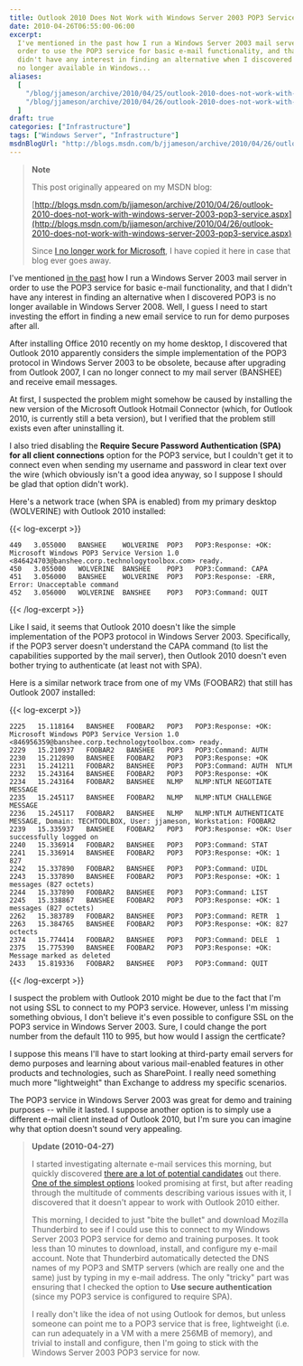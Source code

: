 ```yaml
---
title: Outlook 2010 Does Not Work with Windows Server 2003 POP3 Service
date: 2010-04-26T06:55:00-06:00
excerpt:
  I've mentioned in the past how I run a Windows Server 2003 mail server in
  order to use the POP3 service for basic e-mail functionality, and that I
  didn't have any interest in finding an alternative when I discovered POP3 is
  no longer available in Windows...
aliases:
  [
    "/blog/jjameson/archive/2010/04/25/outlook-2010-does-not-work-with-windows-server-2003-pop3-service.aspx",
    "/blog/jjameson/archive/2010/04/26/outlook-2010-does-not-work-with-windows-server-2003-pop3-service.aspx",
  ]
draft: true
categories: ["Infrastructure"]
tags: ["Windows Server", "Infrastructure"]
msdnBlogUrl: "http://blogs.msdn.com/b/jjameson/archive/2010/04/26/outlook-2010-does-not-work-with-windows-server-2003-pop3-service.aspx"
---
```


> **Note**
>
> This post originally appeared on my MSDN blog:
>
> [http://blogs.msdn.com/b/jjameson/archive/2010/04/26/outlook-2010-does-not-work-with-windows-server-2003-pop3-service.aspx](http://blogs.msdn.com/b/jjameson/archive/2010/04/26/outlook-2010-does-not-work-with-windows-server-2003-pop3-service.aspx)
>
> Since
> [I no longer work for Microsoft](/blog/jjameson/2011/09/02/last-day-with-microsoft),
> I have copied it here in case that blog ever goes away.

I've mentioned [in the past](/blog/jjameson/2009/09/14/the-jameson-datacenter)
how I run a Windows Server 2003 mail server in order to use the POP3 service for
basic e-mail functionality, and that I didn't have any interest in finding an
alternative when I discovered POP3 is no longer available in Windows Server
2008. Well, I guess I need to start investing the effort in finding a new email
service to run for demo purposes after all.

After installing Office 2010 recently on my home desktop, I discovered that
Outlook 2010 apparently considers the simple implementation of the POP3 protocol
in Windows Server 2003 to be obsolete, because after upgrading from Outlook
2007, I can no longer connect to my mail server (BANSHEE) and receive email
messages.

At first, I suspected the problem might somehow be caused by installing the new
version of the Microsoft Outlook Hotmail Connector (which, for Outlook 2010, is
currently still a beta version), but I verified that the problem still exists
even after uninstalling it.

I also tried disabling the **Require Secure Password Authentication (SPA) for
all client connections** option for the POP3 service, but I couldn't get it to
connect even when sending my username and password in clear text over the wire
(which obviously isn't a good idea anyway, so I suppose I should be glad that
option didn't work).

Here's a network trace (when SPA is enabled) from my primary desktop (WOLVERINE)
with Outlook 2010 installed:

{{< log-excerpt >}}

```
449   3.055000   BANSHEE    WOLVERINE  POP3   POP3:Response: +OK: Microsoft Windows POP3 Service Version 1.0 <846424703@banshee.corp.technologytoolbox.com> ready.
450   3.055000   WOLVERINE  BANSHEE    POP3   POP3:Command: CAPA
451   3.056000   BANSHEE    WOLVERINE  POP3   POP3:Response: -ERR, Error: Unacceptable command
452   3.056000   WOLVERINE  BANSHEE    POP3   POP3:Command: QUIT
```

{{< /log-excerpt >}}

Like I said, it seems that Outlook 2010 doesn't like the simple implementation
of the POP3 protocol in Windows Server 2003. Specifically, if the POP3 server
doesn't understand the CAPA command (to list the capabilities supported by the
mail server), then Outlook 2010 doesn't even bother trying to authenticate (at
least not with SPA).

Here is a similar network trace from one of my VMs (FOOBAR2) that still has
Outlook 2007 installed:

{{< log-excerpt >}}

```
2225   15.118164   BANSHEE   FOOBAR2   POP3   POP3:Response: +OK: Microsoft Windows POP3 Service Version 1.0 <846956359@banshee.corp.technologytoolbox.com> ready.
2229   15.210937   FOOBAR2   BANSHEE   POP3   POP3:Command: AUTH
2230   15.212890   BANSHEE   FOOBAR2   POP3   POP3:Response: +OK
2231   15.241211   FOOBAR2   BANSHEE   POP3   POP3:Command: AUTH  NTLM
2232   15.243164   BANSHEE   FOOBAR2   POP3   POP3:Response: +OK
2234   15.243164   FOOBAR2   BANSHEE   NLMP   NLMP:NTLM NEGOTIATE MESSAGE
2235   15.245117   BANSHEE   FOOBAR2   NLMP   NLMP:NTLM CHALLENGE MESSAGE
2236   15.245117   FOOBAR2   BANSHEE   NLMP   NLMP:NTLM AUTHENTICATE MESSAGE, Domain: TECHTOOLBOX, User: jjameson, Workstation: FOOBAR2
2239   15.335937   BANSHEE   FOOBAR2   POP3   POP3:Response: +OK: User successfully logged on
2240   15.336914   FOOBAR2   BANSHEE   POP3   POP3:Command: STAT
2241   15.336914   BANSHEE   FOOBAR2   POP3   POP3:Response: +OK: 1 827
2242   15.337890   FOOBAR2   BANSHEE   POP3   POP3:Command: UIDL
2243   15.337890   BANSHEE   FOOBAR2   POP3   POP3:Response: +OK: 1 messages (827 octets)
2244   15.337890   FOOBAR2   BANSHEE   POP3   POP3:Command: LIST
2245   15.338867   BANSHEE   FOOBAR2   POP3   POP3:Response: +OK: 1 messages (827 octets)
2262   15.383789   FOOBAR2   BANSHEE   POP3   POP3:Command: RETR  1
2263   15.384765   BANSHEE   FOOBAR2   POP3   POP3:Response: +OK: 827 octects
2374   15.774414   FOOBAR2   BANSHEE   POP3   POP3:Command: DELE  1
2375   15.775390   BANSHEE   FOOBAR2   POP3   POP3:Response: +OK: Message marked as deleted
2433   15.819336   FOOBAR2   BANSHEE   POP3   POP3:Command: QUIT
```

{{< /log-excerpt >}}

I suspect the problem with Outlook 2010 might be due to the fact that I'm not
using SSL to connect to my POP3 service. However, unless I'm missing something
obvious, I don't believe it's even possible to configure SSL on the POP3 service
in Windows Server 2003. Sure, I could change the port number from the default
110 to 995, but how would I assign the certficate?

I suppose this means I'll have to start looking at third-party email servers for
demo purposes and learning about various mail-enabled features in other products
and technologies, such as SharePoint. I really need something much more
"lightweight" than Exchange to address my specific scenarios.

The POP3 service in Windows Server 2003 was great for demo and training purposes
-- while it lasted. I suppose another option is to simply use a different e-mail
client instead of Outlook 2010, but I'm sure you can imagine why that option
doesn't sound very appealing.

> **Update (2010-04-27)**
>
> I started investigating alternate e-mail services this morning, but quickly
> discovered
> [there are a lot of potential candidates](http://www.emailman.com/win/servers.html)
> out there.
> [One of the simplest options](http://weblogs.asp.net/hpreishuber/archive/2008/04/30/visendo-smtp-pop3-extender-for-windows-2008-server.aspx)
> looked promising at first, but after reading through the multitude of comments
> describing various issues with it, I discovered that it doesn't appear to work
> with Outlook 2010 either.
>
> This morning, I decided to just "bite the bullet" and download Mozilla
> Thunderbird to see if I could use this to connect to my Windows Server 2003
> POP3 service for demo and training purposes. It took less than 10 minutes to
> download, install, and configure my e-mail account. Note that Thunderbird
> automatically detected the DNS names of my POP3 and SMTP servers (which are
> really one and the same) just by typing in my e-mail address. The only
> "tricky" part was ensuring that I checked the option to **Use secure
> authentication** (since my POP3 service is configured to require SPA).
>
> I really don't like the idea of not using Outlook for demos, but unless
> someone can point me to a POP3 service that is free, lightweight (i.e. can run
> adequately in a VM with a mere 256MB of memory), and trivial to install and
> configure, then I'm going to stick with the Windows Server 2003 POP3 service
> for now.
